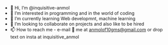 - 👋 Hi, I’m @inquisitive-anmol
- 👀 I’m interested in programming and in the world of coding 
- 🌱 I’m currently learning Web developmnt, machine learning 
- 💞️ I’m looking to collaborate on projects and also like to be hired 
- 📫 How to reach me - e-mail 📨 me at anmolof10gms@gmail.com or drop text on insta at inquisitive_anmol

<!---
inquisitive-anmol/inquisitive-anmol is a ✨ special ✨ repository because its `README.md` (this file) appears on your GitHub profile.
You can click the Preview link to take a look at your changes.
--->
